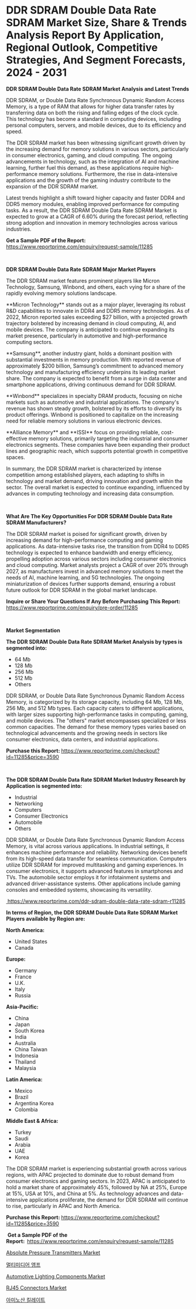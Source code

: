 <p><h1>DDR SDRAM Double Data Rate SDRAM Market Size, Share & Trends Analysis Report By Application, Regional Outlook, Competitive Strategies, And Segment Forecasts, 2024 - 2031</h1></p><p><strong>DDR SDRAM Double Data Rate SDRAM Market Analysis and Latest Trends</strong></p>
<p><p>DDR SDRAM, or Double Data Rate Synchronous Dynamic Random Access Memory, is a type of RAM that allows for higher data transfer rates by transferring data on both the rising and falling edges of the clock cycle. This technology has become a standard in computing devices, including personal computers, servers, and mobile devices, due to its efficiency and speed.</p><p>The DDR SDRAM market has been witnessing significant growth driven by the increasing demand for memory solutions in various sectors, particularly in consumer electronics, gaming, and cloud computing. The ongoing advancements in technology, such as the integration of AI and machine learning, further fuel this demand, as these applications require high-performance memory solutions. Furthermore, the rise in data-intensive applications and the growth of the gaming industry contribute to the expansion of the DDR SDRAM market.</p><p>Latest trends highlight a shift toward higher capacity and faster DDR4 and DDR5 memory modules, enabling improved performance for computing tasks. As a result, the DDR SDRAM Double Data Rate SDRAM Market is expected to grow at a CAGR of 6.60% during the forecast period, reflecting strong adoption and innovation in memory technologies across various industries.</p></p>
<p><strong>Get a Sample PDF of the Report:&nbsp;</strong> <a href="https://www.reportprime.com/enquiry/request-sample/11285">https://www.reportprime.com/enquiry/request-sample/11285</a></p>
<p>&nbsp;</p>
<p><strong>DDR SDRAM Double Data Rate SDRAM Major Market Players</strong></p>
<p><p>The DDR SDRAM market features prominent players like Micron Technology, Samsung, Winbond, and others, each vying for a share of the rapidly evolving memory solutions landscape. </p><p>**Micron Technology** stands out as a major player, leveraging its robust R&D capabilities to innovate in DDR4 and DDR5 memory technologies. As of 2022, Micron reported sales exceeding $27 billion, with a projected growth trajectory bolstered by increasing demand in cloud computing, AI, and mobile devices. The company is anticipated to continue expanding its market presence, particularly in automotive and high-performance computing sectors.</p><p>**Samsung**, another industry giant, holds a dominant position with substantial investments in memory production. With reported revenue of approximately $200 billion, Samsung’s commitment to advanced memory technology and manufacturing efficiency underpins its leading market share. The company is expected to benefit from a surge in data center and smartphone applications, driving continuous demand for DDR SDRAM.</p><p>**Winbond** specializes in specialty DRAM products, focusing on niche markets such as automotive and industrial applications. The company's revenue has shown steady growth, bolstered by its efforts to diversify its product offerings. Winbond is positioned to capitalize on the increasing need for reliable memory solutions in various electronic devices.</p><p>**Alliance Memory** and **ISSI** focus on providing reliable, cost-effective memory solutions, primarily targeting the industrial and consumer electronics segments. These companies have been expanding their product lines and geographic reach, which supports potential growth in competitive spaces.</p><p>In summary, the DDR SDRAM market is characterized by intense competition among established players, each adapting to shifts in technology and market demand, driving innovation and growth within the sector. The overall market is expected to continue expanding, influenced by advances in computing technology and increasing data consumption.</p></p>
<p>&nbsp;</p>
<p><strong>What Are The Key Opportunities For DDR SDRAM Double Data Rate SDRAM Manufacturers?</strong></p>
<p><p>The DDR SDRAM market is poised for significant growth, driven by increasing demand for high-performance computing and gaming applications. As data-intensive tasks rise, the transition from DDR4 to DDR5 technology is expected to enhance bandwidth and energy efficiency, propelling adoption across various sectors including consumer electronics and cloud computing. Market analysts project a CAGR of over 20% through 2027, as manufacturers invest in advanced memory solutions to meet the needs of AI, machine learning, and 5G technologies. The ongoing miniaturization of devices further supports demand, ensuring a robust future outlook for DDR SDRAM in the global market landscape.</p></p>
<p><strong>Inquire or Share Your Questions If Any Before Purchasing This Report:</strong> <a href="https://www.reportprime.com/enquiry/pre-order/11285">https://www.reportprime.com/enquiry/pre-order/11285</a></p>
<p>&nbsp;</p>
<p><strong>Market Segmentation</strong></p>
<p><strong>The DDR SDRAM Double Data Rate SDRAM Market Analysis by types is segmented into:</strong></p>
<p><ul><li>64 Mb</li><li>128 Mb</li><li>256 Mb</li><li>512 Mb</li><li>Others</li></ul></p>
<p><p>DDR SDRAM, or Double Data Rate Synchronous Dynamic Random Access Memory, is categorized by its storage capacity, including 64 Mb, 128 Mb, 256 Mb, and 512 Mb types. Each capacity caters to different applications, with larger sizes supporting high-performance tasks in computing, gaming, and mobile devices. The "others" market encompasses specialized or less common capacities. The demand for these memory types varies based on technological advancements and the growing needs in sectors like consumer electronics, data centers, and industrial applications.</p></p>
<p><strong>Purchase this Report:&nbsp;</strong><a href="https://www.reportprime.com/checkout?id=11285&price=3590">https://www.reportprime.com/checkout?id=11285&price=3590</a></p>
<p>&nbsp;</p>
<p><strong>The DDR SDRAM Double Data Rate SDRAM Market Industry Research by Application is segmented into:</strong></p>
<p><ul><li>Industrial</li><li>Networking</li><li>Computers</li><li>Consumer Electronics</li><li>Automobile</li><li>Others</li></ul></p>
<p><p>DDR SDRAM, or Double Data Rate Synchronous Dynamic Random Access Memory, is vital across various applications. In industrial settings, it enhances machine performance and reliability. Networking devices benefit from its high-speed data transfer for seamless communication. Computers utilize DDR SDRAM for improved multitasking and gaming experiences. In consumer electronics, it supports advanced features in smartphones and TVs. The automobile sector employs it for infotainment systems and advanced driver-assistance systems. Other applications include gaming consoles and embedded systems, showcasing its versatility.</p></p>
<p><a href="https://www.reportprime.com/ddr-sdram-double-data-rate-sdram-r11285">&nbsp;https://www.reportprime.com/ddr-sdram-double-data-rate-sdram-r11285</a></p>
<p><strong>In terms of Region, the DDR SDRAM Double Data Rate SDRAM Market Players available by Region are:</strong></p>
<p>
    <p> <strong> North America: </strong>
        <ul>
            <li>United States</li>
            <li>Canada</li>
        </ul>
        </p> 
    <p> <strong> Europe: </strong>
        <ul>
            <li>Germany</li>
            <li>France</li>
            <li>U.K.</li>
            <li>Italy</li>
            <li>Russia</li>
        </ul>
        </p> 
    <p> <strong> Asia-Pacific: </strong>
        <ul>
            <li>China</li>
            <li>Japan</li>
            <li>South Korea</li>
            <li>India</li>
            <li>Australia</li>
            <li>China Taiwan</li>
            <li>Indonesia</li>
            <li>Thailand</li>
            <li>Malaysia</li>
        </ul>
        </p> 
    <p> <strong> Latin America: </strong>
        <ul>
            <li>Mexico</li>
            <li>Brazil</li>
            <li>Argentina Korea</li>
            <li>Colombia</li>
        </ul>
        </p> 
    <p> <strong> Middle East & Africa: </strong>
        <ul>
            <li>Turkey</li>
            <li>Saudi</li>
            <li>Arabia</li>
            <li>UAE</li>
            <li>Korea</li>
        </ul>
    </p>
    </p>
<p><p>The DDR SDRAM market is experiencing substantial growth across various regions, with APAC projected to dominate due to robust demand from consumer electronics and gaming sectors. In 2023, APAC is anticipated to hold a market share of approximately 45%, followed by NA at 25%, Europe at 15%, USA at 10%, and China at 5%. As technology advances and data-intensive applications proliferate, the demand for DDR SDRAM will continue to rise, particularly in APAC and North America.</p></p>
<p><strong>Purchase this Report: </strong><a href="https://www.reportprime.com/checkout?id=11285&price=3590">https://www.reportprime.com/checkout?id=11285&price=3590</a></p>
<p>&nbsp;<strong>Get a Sample PDF of the Report:&nbsp;&nbsp;</strong><a href="https://www.reportprime.com/enquiry/request-sample/11285">https://www.reportprime.com/enquiry/request-sample/11285</a></p>
<p><strong></strong></p>
<p><p><a href="https://www.linkedin.com/pulse/global-absolute-pressure-transmitters-market-size-expected-c2tif?trackingId=lHHJOOvuSuujG5fNzA%2B4vQ%3D%3D">Absolute Pressure Transmitters Market</a></p><p><a href="https://medium.com/@biancamacdonald87/multimedia-amplifiers-market-%EC%9D%98-%EA%B8%80%EB%A1%9C%EB%B2%8C-%EC%8B%9C%EC%9E%A5-%EA%B0%9C%EC%9A%94%EB%8A%94-%EC%A0%84-%EC%84%B8%EA%B3%84-%EB%B0%8F-%EC%A3%BC%EC%9A%94-%EC%8B%9C%EC%9E%A5%EC%9D%98-%EC%82%B0%EC%97%85%EC%97%90-%EC%98%81%ED%96%A5%EC%9D%84-%EB%AF%B8%EC%B9%98%EB%8A%94-%EC%A3%BC%EC%9A%94-%ED%8A%B8%EB%A0%8C%EB%93%9C%EC%97%90-%EB%8C%80%ED%95%9C-%EB%8F%85%ED%8A%B9%ED%95%9C-%EA%B4%80%EC%A0%90%EC%9D%84-%EC%A0%9C%EA%B3%B5%ED%95%A9%EB%8B%88%EB%8B%A4-76eaa2ab8a90">멀티미디어 앰프</a></p><p><a href="https://issuu.com/reportprime-2/docs/automotive-lighting-components-mark_8234b6cafa5850">Automotive Lighting Components Market</a></p><p><a href="https://github.com/FahadAhmed712/Market-Research-Report-List-1/blob/main/rj45-connectors-market.md">RJ45 Connectors Market</a></p><p><a href="https://medium.com/@biancamacdonald87/%EC%84%B8%EA%B3%84-amino-acid-chelates-market-%EC%9D%80-2024%EC%97%90%EC%84%9C-2031%EB%A1%9C-%EC%97%B0%ED%8F%89%EA%B7%A0-%EC%A6%9D%EA%B0%80%EC%9C%A8%EC%9D%84-%EB%B3%B4%EC%9D%BC-%EA%B2%83%EC%9C%BC%EB%A1%9C-%EC%98%88%EC%83%81%EB%90%A9%EB%8B%88%EB%8B%A4-3267b847da99">아미노산 킬레이트</a></p></p>